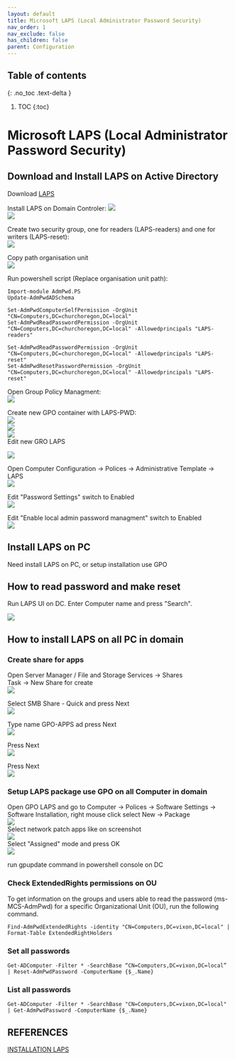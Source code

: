 ```yaml
---
layout: default
title: Microsoft LAPS (Local Administrator Password Security)
nav_order: 1
nav_exclude: false
has_children: false
parent: Configuration
---
```

## Table of contents
{: .no_toc .text-delta }

1. TOC 
{:toc}
# Microsoft LAPS (Local Administrator Password Security)

## Download and Install LAPS on Active Directory

Download [LAPS](https://www.microsoft.com/en-us/download/details.aspx?id=46899)    
  
Install LAPS on Domain Controler:
![](images/LAPS_01.png)  
![](images/LAPS_02.png)  
  
Create two security group, one for readers (LAPS-readers) and one for writers (LAPS-reset):  
![](images/LAPS_03.png)  

Copy path organisation unit  
![](images/LAPS_04.png)

Run powershell script (Replace organisation unit path):  
```
Import-module AdmPwd.PS
Update-AdmPwdADSchema

Set-AdmPwdComputerSelfPermission -OrgUnit "CN=Computers,DC=churchoregon,DC=local"
Set-AdmPwdReadPasswordPermission -OrgUnit "CN=Computers,DC=churchoregon,DC=local" -Allowedprincipals "LAPS-readers"

Set-AdmPwdReadPasswordPermission -OrgUnit "CN=Computers,DC=churchoregon,DC=local" -Allowedprincipals "LAPS-reset"
Set-AdmPwdResetPasswordPermission -OrgUnit "CN=Computers,DC=churchoregon,DC=local" -Allowedprincipals "LAPS-reset" 
```  
Open Group Policy Managment:  
![](images/LAPS_05.png)  
  
Create new GPO container with LAPS-PWD:    
![](images/LAPS_06.png)   
![](images/LAPS_07.png)  
![](images/LAPS_08.png)  
Edit new GRO LAPS  
  
![](images/LAPS_09.png)  
  
Open Computer Configuration -> Polices -> Administrative Template -> LAPS    
![](images/LAPS_10.png)  
  
Edit "Password Settings" switch to Enabled  
![](images/LAPS_11.png)  
  
Edit "Enable local admin password managment" switch to Enabled   
![](images/LAPS_12.png)  
 
## Install LAPS on PC 
  
Need install LAPS on PC, or setup installation use GPO

## How to read password and make reset  
  
Run LAPS UI on DC. Enter Computer name and press "Search".
  
![](images/LAPS_13.png)    

## How to install LAPS on all PC in domain  
### Create share for apps
Open Server Manager / File and Storage Services -> Shares  
Task -> New Share for create  
![](images/LAPS_14.png)  

Select SMB Share - Quick and press Next   
![](images/LAPS_15.png)  

Type name GPO-APPS ad press Next  
![](images/LAPS_16.png)  

Press Next  
![](images/LAPS_17.png)  

Press Next  
![](images/LAPS_18.png)  

### Setup LAPS package use GPO on all Computer in domain  
Open GPO LAPS and go to Computer -> Polices -> Software Settings -> Software Installation, right mouse click select New -> Package  
![](images/LAPS_19.png)  
Select network patch apps like on screenshot    
![](images/LAPS_20.png)  
Select "Assigned" mode and press OK  
![](images/LAPS_21.png)  

run gpupdate command in powershell console on DC  

### Check ExtendedRights permissions on OU
To get information on the groups and users able to read the password (ms-MCS-AdmPwd) for a specific Organizational Unit (OU), run the following command.  
```
Find-AdmPwdExtendedRights -identity "CN=Computers,DC=vixon,DC=local" | Format-Table ExtendedRightHolders
```

### Set all passwords
```
Get-ADComputer -Filter * -SearchBase “CN=Computers,DC=vixon,DC=local” | Reset-AdmPwdPassword -ComputerName {$_.Name}
```
### List all passwords 
```
Get-ADComputer -Filter * -SearchBase "CN=Computers,DC=vixon,DC=local" | Get-AdmPwdPassword -ComputerName {$_.Name}
```

## REFERENCES
[INSTALLATION LAPS](https://www.veeam.com/blog/microsoft-laps-deployment-configuration-troubleshoot-guide.html)
